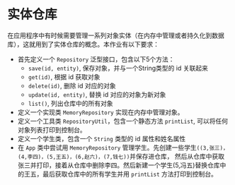 # 实体仓库
在应用程序中有时候需要管理一系列对象实体（在内存中管理或者持久化到数据库），这就用到了实体仓库的概念。本作业有以下要求：
- 首先定义一个 `Repository` 泛型接口，包含以下5个方法：
    - `save(id, entity)`, 保存对象，并与一个String类型的 id 关联起来
    - `get(id)`, 根据 id 获取对象
    - `delete(id)`, 删除 id 对应的对象
    - `update(id, entity)`, 替换 id 对应的对象为新对象
    - `list()`, 列出仓库中的所有对象
- 定义一个实现类 `MemoryRepository` 实现在内存中管理对象。
- 定义一个工具类 `RepositoryUtil`，包含一个静态方法 `printList`, 可以将任何对象列表打印到控制台。
- 定义一个学生类，包含一个 `String` 类型的 id 属性和姓名属性
- 在 `App` 类中尝试用 `MemoryRepository` 管理学生。先创建一些学生`((3,张三)，(4,李四)，(5,王五)，(6,赵六)，(7,钱七))`并保存进仓库，
然后从仓库中获取张三并打印，接着从仓库中删除李四。然后新建一个学生(5,冯五)替换仓库中的王五，最后获取仓库中的所有学生并用 `printList` 方法打印到控制台。